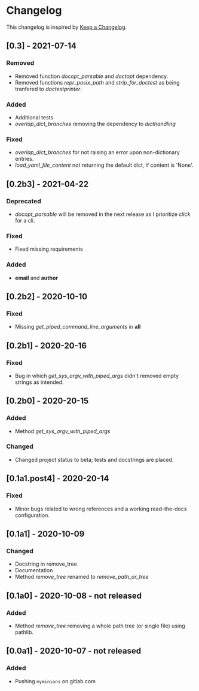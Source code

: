 # Changelog
This changelog is inspired by [Keep a Changelog](https://keepachangelog.com/en/1.0.0/).

## [0.3] - 2021-07-14
### Removed
- Removed function *docopt_parsable* and *doctopt* dependency.
- Removed functions *repr_posix_path* and *strip_for_doctest* as being tranfered to
  *doctestprinter*.
  
### Added
- Additional tests
- *overlap_dict_branches* removing the dependency to *dicthandling*

### Fixed
- *overlap_dict_branches* for not raising an error upon non-dictionary entries.
- *load_yaml_file_content* not returning the default dict, if content is 'None'.

## [0.2b3] - 2021-04-22 
### Deprecated
- *docopt_parsable* will be removed in the next release
  as I prioritize *click* for a cli.
  
### Fixed
- Fixed missing requirements

### Added
- __email__ and __author__

## [0.2b2] - 2020-10-10 
### Fixed
- Missing *get_piped_command_line_arguments* in __all__

## [0.2b1] - 2020-20-16
### Fixed
- Bug in which *get_sys_argv_with_piped_args* didn't removed empty 
  strings as intended.

## [0.2b0] - 2020-20-15
### Added
- Method *get_sys_argv_with_piped_args*

### Changed
- Changed project status to beta; tests and docstrings are placed.

## [0.1a1.post4] - 2020-20-14
### Fixed
- Minor bugs related to wrong references and a working read-the-docs 
  configuration.

## [0.1a1] - 2020-10-09
### Changed
- Docstring in remove_tree
- Documentation
- Method *remove_tree* renamed to *remove_path_or_tree*

## [0.1a0] - 2020-10-08 - not released
### Added
- Method *remove_tree* removing a whole path tree (or single file) using 
  pathlib.

## [0.0a1] - 2020-10-07 - not released
### Added
- Pushing `myminions` on gitlab.com
